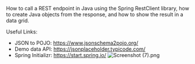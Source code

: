 How to call a REST endpoint in Java using the Spring RestClient library,
how to create Java objects from the response,
and how to show the result in a data grid.

Useful Links:
- JSON to POJO: https://www.jsonschema2pojo.org/
- Demo data API: https://jsonplaceholder.typicode.com/
- Spring Initializr: https://start.spring.io/
![Screenshot (7).png](..%2F..%2F..%2F..%2FPictures%2FScreenshots%2FScreenshot%20%287%29.png)